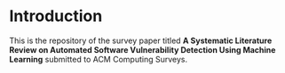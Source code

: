 # Introduction
This is the repository of the survey paper titled **A Systematic Literature Review on Automated Software Vulnerability Detection Using Machine Learning** submitted to ACM Computing Surveys.


